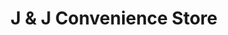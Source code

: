 ---
title: "J & J Convenience Store"
url: /kaufman/j-und-j-convenience-store/
shop: Lebensmittel
---